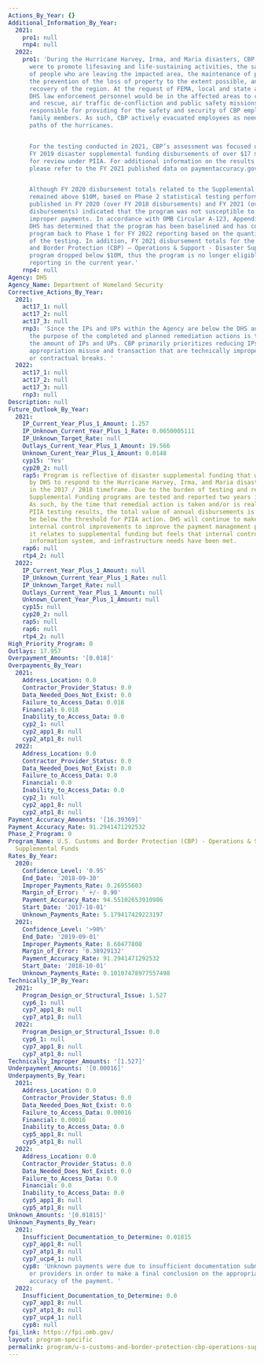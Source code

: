 ```yaml
---
Actions_By_Year: {}
Additional_Information_By_Year:
  2021:
    pro1: null
    rnp4: null
  2022:
    pro1: 'During the Hurricane Harvey, Irma, and Maria disasters, CBP’s highest priorities
      were to promote lifesaving and life-sustaining activities, the safe evacuation
      of people who are leaving the impacted area, the maintenance of public order,
      the prevention of the loss of property to the extent possible, and the speedy
      recovery of the region. At the request of FEMA, local and state authorities,
      DHS law enforcement personnel would be in the affected areas to conduct search
      and rescue, air traffic de-confliction and public safety missions. CBP was also
      responsible for providing for the safety and security of CBP employees and associated
      family members. As such, CBP actively evacuated employees as needed, from the
      paths of the hurricanes.


      For the testing conducted in 2021, CBP’s assessment was focused on the associated
      FY 2019 disaster supplemental funding disbursements of over $17 million applicable
      for review under PIIA. For additional information on the results of this assessment,
      please refer to the FY 2021 published data on paymentaccuracy.gov.


      Although FY 2020 disbursement totals related to the Supplemental Appropriations
      remained above $10M, based on Phase 2 statistical testing performed, results
      published in FY 2020 (over FY 2018 disbursements) and FY 2021 (over FY 2019
      disbursements) indicated that the program was not susceptible to significant
      improper payments. In accordance with OMB Circular A-123, Appendix C guidance,
      DHS has determined that the program has been baselined and has converted the
      program back to Phase 1 for FY 2022 reporting based on the quantitative results
      of the testing. In addition, FY 2021 disbursement totals for the U.S. Customs
      and Border Protection (CBP) – Operations & Support - Disaster Supplemental Funds
      program dropped below $10M, thus the program is no longer eligible for PIIA
      reporting in the current year.'
    rnp4: null
Agency: DHS
Agency_Name: Department of Homeland Security
Corrective_Actions_By_Year:
  2021:
    act17_1: null
    act17_2: null
    act17_3: null
    rnp3: 'Since the IPs and UPs within the Agency are below the DHS and CBP threshold
      the purpose of the completed and planned remediation actions is to further reduce
      the amount of IPs and UPs. CBP primarily prioritizes reducing IPs due to supplemental
      appropriation misuse and transaction that are technically improper due to statutory
      or contractual breaks. '
  2022:
    act17_1: null
    act17_2: null
    act17_3: null
    rnp3: null
Description: null
Future_Outlook_By_Year:
  2021:
    IP_Current_Year_Plus_1_Amount: 1.257
    IP_Unknown_Current_Year_Plus_1_Rate: 0.0650005111
    IP_Unknown_Target_Rate: null
    Outlays_Current_Year_Plus_1_Amount: 19.566
    Unknown_Curent_Year_Plus_1_Amount: 0.0148
    cyp15: 'Yes'
    cyp20_2: null
    rap5: Program is reflective of disaster supplemental funding that was received
      by DHS to respond to the Hurricane Harvey, Irma, and Maria disasters that occurred
      in the 2017 / 2018 timeframe. Due to the burden of testing and reporting, Disaster
      Supplemental Funding programs are tested and reported two years in arrears.
      As such, by the time that remedial action is taken and/or is realized in the
      PIIA testing results, the total value of annual disbursements is expected to
      be below the threshold for PIIA action. DHS will continue to make process and
      internal control improvements to improve the payment management processes as
      it relates to supplemental funding but feels that internal control, human capital,
      information system, and infrastructure needs have been met.
    rap6: null
    rtp4_2: null
  2022:
    IP_Current_Year_Plus_1_Amount: null
    IP_Unknown_Current_Year_Plus_1_Rate: null
    IP_Unknown_Target_Rate: null
    Outlays_Current_Year_Plus_1_Amount: null
    Unknown_Curent_Year_Plus_1_Amount: null
    cyp15: null
    cyp20_2: null
    rap5: null
    rap6: null
    rtp4_2: null
High_Priority_Program: 0
Outlays: 17.957
Overpayment_Amounts: '[0.018]'
Overpayments_By_Year:
  2021:
    Address_Location: 0.0
    Contractor_Provider_Status: 0.0
    Data_Needed_Does_Not_Exist: 0.0
    Failure_to_Access_Data: 0.018
    Financial: 0.018
    Inability_to_Access_Data: 0.0
    cyp2_1: null
    cyp2_app1_8: null
    cyp2_atp1_8: null
  2022:
    Address_Location: 0.0
    Contractor_Provider_Status: 0.0
    Data_Needed_Does_Not_Exist: 0.0
    Failure_to_Access_Data: 0.0
    Financial: 0.0
    Inability_to_Access_Data: 0.0
    cyp2_1: null
    cyp2_app1_8: null
    cyp2_atp1_8: null
Payment_Accuracy_Amounts: '[16.39369]'
Payment_Accuracy_Rate: 91.2941471292532
Phase_2_Program: 0
Program_Name: U.S. Customs and Border Protection (CBP) - Operations & Support - Disaster
  Supplemental Funds
Rates_By_Year:
  2020:
    Confidence_Level: '0.95'
    End_Date: '2018-09-30'
    Improper_Payments_Rate: 0.26955603
    Margin_of_Error: ' +/- 0.90'
    Payment_Accuracy_Rate: 94.55102653910986
    Start_Date: '2017-10-01'
    Unknown_Payments_Rate: 5.179417429223197
  2021:
    Confidence_Level: '>90%'
    End_Date: '2019-09-01'
    Improper_Payments_Rate: 8.60477808
    Margin_of_Error: '0.38929132'
    Payment_Accuracy_Rate: 91.2941471292532
    Start_Date: '2018-10-01'
    Unknown_Payments_Rate: 0.10107478977557498
Technically_IP_By_Year:
  2021:
    Program_Design_or_Structural_Issue: 1.527
    cyp6_1: null
    cyp7_app1_8: null
    cyp7_atp1_8: null
  2022:
    Program_Design_or_Structural_Issue: 0.0
    cyp6_1: null
    cyp7_app1_8: null
    cyp7_atp1_8: null
Technically_Improper_Amounts: '[1.527]'
Underpayment_Amounts: '[0.00016]'
Underpayments_By_Year:
  2021:
    Address_Location: 0.0
    Contractor_Provider_Status: 0.0
    Data_Needed_Does_Not_Exist: 0.0
    Failure_to_Access_Data: 0.00016
    Financial: 0.00016
    Inability_to_Access_Data: 0.0
    cyp5_app1_8: null
    cyp5_atp1_8: null
  2022:
    Address_Location: 0.0
    Contractor_Provider_Status: 0.0
    Data_Needed_Does_Not_Exist: 0.0
    Failure_to_Access_Data: 0.0
    Financial: 0.0
    Inability_to_Access_Data: 0.0
    cyp5_app1_8: null
    cyp5_atp1_8: null
Unknown_Amounts: '[0.01815]'
Unknown_Payments_By_Year:
  2021:
    Insufficient_Documentation_to_Determine: 0.01815
    cyp7_app1_8: null
    cyp7_atp1_8: null
    cyp7_ucp4_1: null
    cyp8: 'Unknown payments were due to insufficient documentation submitted by vendors
      or providers in order to make a final conclusion on the appropriateness and
      accuracy of the payment. '
  2022:
    Insufficient_Documentation_to_Determine: 0.0
    cyp7_app1_8: null
    cyp7_atp1_8: null
    cyp7_ucp4_1: null
    cyp8: null
fpi_link: https://fpi.omb.gov/
layout: program-specific
permalink: program/u-s-customs-and-border-protection-cbp-operations-support-dis-2b5c5d56.html
---
```

